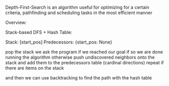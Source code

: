 Depth-First-Search is an algorithm useful for optimizing for a certain criteria, pathfinding and scheduling tasks in the most efficient manner

Overview:

Stack-based DFS + Hash Table:

Stack: [start_pos]
Predecessors: {start_pos: None}

pop the stack
we ask the program if we reached our goal
if so we are done running the algorithm
otherwise push undiscovered neighbors onto the stack and add them to the predecessors table (cardinal directions)
repeat if there are items on the stack


and then we can use backtracking to find the path with the hash table 